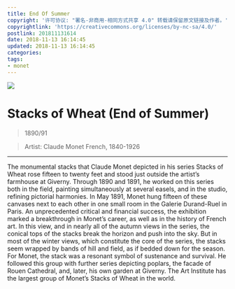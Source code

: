 ```yaml
---
title: End Of Summer
copyright: '许可协议: "署名-非商用-相同方式共享 4.0" 转载请保留原文链接及作者。'
copyrightlink: 'https://creativecommons.org/licenses/by-nc-sa/4.0/'
postlink: 201811131614
date: 2018-11-13 16:14:45
updated: 2018-11-13 16:14:45
categories:
tags:
- monet
---
```

![](https://coolrc-blog.oss-cn-shenzhen.aliyuncs.com/18-11-13/30448282.jpg_webp)
<!--more-->
# Stacks of Wheat (End of Summer)

> 1890/91

> Artist:
> Claude Monet
> French, 1840-1926

---

The monumental stacks that Claude Monet depicted in his series Stacks of Wheat rose fifteen to twenty feet and stood just outside the artist’s farmhouse at Giverny. Through 1890 and 1891, he worked on this series both in the field, painting simultaneously at several easels, and in the studio, refining pictorial harmonies. In May 1891, Monet hung fifteen of these canvases next to each other in one small room in the Galerie Durand-Ruel in Paris. An unprecedented critical and financial success, the exhibition marked a breakthrough in Monet’s career, as well as in the history of French art. In this view, and in nearly all of the autumn views in the series, the conical tops of the stacks break the horizon and push into the sky. But in most of the winter views, which constitute the core of the series, the stacks seem wrapped by bands of hill and field, as if bedded down for the season. For Monet, the stack was a resonant symbol of sustenance and survival. He followed this group with further series depicting poplars, the facade of Rouen Cathedral, and, later, his own garden at Giverny. The Art Institute has the largest group of Monet’s Stacks of Wheat in the world.
